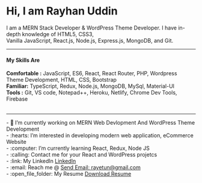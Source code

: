 <h1>Hi, I am Rayhan Uddin</h1>
<p>I am a MERN Stack Developer & WordPress Theme Developer. I have in-depth knowledge of HTML5, CSS3,<br> Vanilla JavaScript, React.js, Node.js, Express.js, MongoDB, and Git.</p>
<hr></hr>
<h4>My Skills Are</h4>
<strong>Comfortable :</strong> JavaScript, ES6, React, React Router, PHP, Wordpress Theme Development, HTML, CSS, Bootstrap<br>
<strong>Familiar:</strong> TypeScript, Redux, Node.js, MongoDB, MySql, Material-UI <br>
<strong>Tools :</strong> Git, VS code, Notepad++, Heroku, Netlify, Chrome Dev Tools, Firebase<br>
<br>
<hr></hr>
- 🔭 I’m currently working on MERN Web Devlopment And WordPress Theme Development<br>
- :hearts: I’m interested in developing modern web application, eCommerce Website<br>
- :computer: I’m currently learning React, Redux, Node JS<br>
- :calling: Contact me for your React and WordPress projetcs<br>
- :link: My LinkedIn <a href="https://www.linkedin.com/in/rayetun/">LinkedIn</a><br>
- :email: Reach me @ <a href="mailto:rayetun@gmail.com">Send Email: rayetun@gmail.com</a><br>
- :open_file_folder: My Resume <a href="https://drive.google.com/file/d/1eQcaXzKQ678OpJZFzyfTtYDiy5vsB-zU/view?usp=sharing">Download Resume</a>

<!---
rayetun/rayetun is a ✨ special ✨ repository because its `README.md` (this file) appears on your GitHub profile.
You can click the Preview link to take a look at your changes.
--->
 
